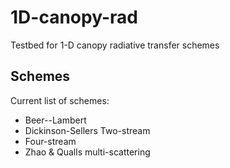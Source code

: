 # 1D-canopy-rad
Testbed for 1-D canopy radiative transfer schemes

## Schemes
Current list of schemes:
- Beer--Lambert
- Dickinson-Sellers Two-stream
- Four-stream
- Zhao & Qualls multi-scattering


